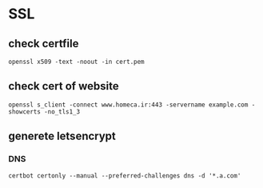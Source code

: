 # SSL
## check certfile
```console
openssl x509 -text -noout -in cert.pem
```
## check cert of website
```console
openssl s_client -connect www.homeca.ir:443 -servername example.com -showcerts -no_tls1_3
```
## generete letsencrypt
### DNS
```console
certbot certonly --manual --preferred-challenges dns -d '*.a.com'
```
